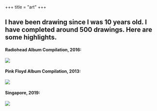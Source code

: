 +++
title = "art"
+++

## **I have been drawing since I was 10 years old. I have completed around 500 drawings. Here are some highlights.**

#### Radiohead Album Compilation, 2016:

![](/img/icon-512.png)

#### Pink Floyd Album Compilation, 2013:

![](/img/icon-512.png)

#### Singapore, 2019:

![](/img/icon-512.png)
